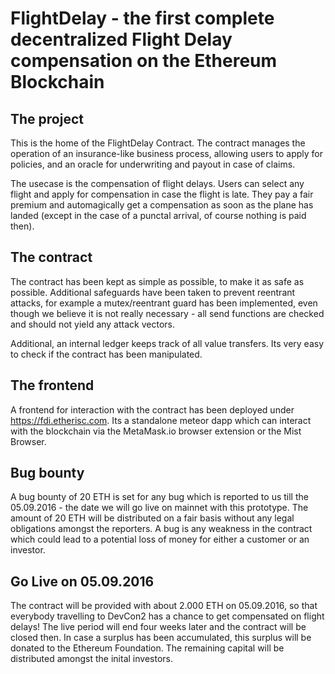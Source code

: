 # FlightDelay - the first complete decentralized Flight Delay compensation on the Ethereum Blockchain


## The project

This is the home of the FlightDelay Contract.
The contract manages the operation of an insurance-like business process, allowing users to apply for policies, and an oracle for underwriting and payout in case of claims.

The usecase is the compensation of flight delays. Users can select any flight and apply for compensation in case the flight is late.
They pay a fair premium and automagically get a compensation as soon as the plane has landed (except in the case of a punctal arrival, of course nothing is paid then). 

## The contract

The contract has been kept as simple as possible, to make it as safe as possible. Additional safeguards have been taken to prevent reentrant attacks, for example a mutex/reentrant guard has been implemented, even though we believe it is not really necessary - all send functions are checked and should not yield any attack vectors.

Additional, an internal ledger keeps track of all value transfers. Its very easy to check if the contract has been manipulated.

## The frontend

A frontend for interaction with the contract has been deployed under https://fdi.etherisc.com. Its a standalone meteor dapp which can interact with the blockchain via the MetaMask.io browser extension or the Mist Browser.

## Bug bounty

A bug bounty of 20 ETH is set for any bug which is reported to us till the 05.09.2016 - the date we will go live on mainnet with this prototype. The amount of 20 ETH will be distributed on a fair basis without any legal obligations amongst the reporters. A bug is any weakness in the contract which could lead to a potential loss of money for either a customer or an investor.

## Go Live on 05.09.2016

The contract will be provided with about 2.000 ETH on 05.09.2016, so that everybody travelling to DevCon2 has a chance to get compensated on flight delays! The live period will end four weeks later and the contract will be closed then. In case a surplus has been accumulated, this surplus will be donated to the Ethereum Foundation. The remaining capital will be distributed amongst the inital investors. 

